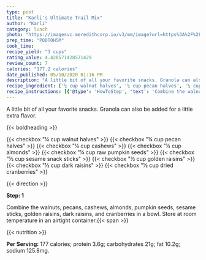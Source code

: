 ```yaml
---
type: post
title: "Karli's Ultimate Trail Mix"
author: "Karli"
category: lunch
photo: "https://imagesvc.meredithcorp.io/v3/mm/image?url=https%3A%2F%2Fimages.media-allrecipes.com%2Fuserphotos%2F688770.jpg"
prep_time: "P0DT0H5M"
cook_time: 
recipe_yield: "3 cups"
rating_value: 4.428571428571429
review_count: 7
calories: "177.2 calories"
date_published: 05/10/2020 01:16 PM
description: "A little bit of all your favorite snacks. Granola can also be added for a little extra flavor."
recipe_ingredient: ['¼ cup walnut halves', '¼ cup pecan halves', '¼ cup cashews', '¼ cup almonds', '¼ cup raw pumpkin seeds', '½ cup sesame snack sticks', '½ cup golden raisins', '½ cup dark raisins', '½ cup dried cranberries']
recipe_instructions: [{'@type': 'HowToStep', 'text': 'Combine the walnuts, pecans, cashews, almonds, pumpkin seeds, sesame sticks, golden raisins, dark raisins, and cranberries in a bowl. Store at room temperature in an airtight container.\n'}]
---
```


A little bit of all your favorite snacks. Granola can also be added for a little extra flavor. 

{{< boldheading >}}

{{< checkbox "¼ cup walnut halves" >}}
{{< checkbox "¼ cup pecan halves" >}}
{{< checkbox "¼ cup cashews" >}}
{{< checkbox "¼ cup almonds" >}}
{{< checkbox "¼ cup raw pumpkin seeds" >}}
{{< checkbox "½ cup sesame snack sticks" >}}
{{< checkbox "½ cup golden raisins" >}}
{{< checkbox "½ cup dark raisins" >}}
{{< checkbox "½ cup dried cranberries" >}}


{{< direction >}}

**Step: 1**

Combine the walnuts, pecans, cashews, almonds, pumpkin seeds, sesame sticks, golden raisins, dark raisins, and cranberries in a bowl. Store at room temperature in an airtight container.{{< span >}}

{{< nutrition >}}

**Per Serving:** 177 calories; protein 3.6g; carbohydrates 21g; fat 10.2g; sodium 125.8mg.